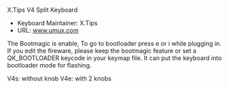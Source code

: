 X.Tips V4 Split Keyboard

* Keyboard Maintainer: X.Tips
* URL: www.umux.com

The Bootmagic is enable, To go to bootloader press e or i while plugging in.
If you edit the fireware, please keep the bootmagic feature or set a QK_BOOTLOADER keycode in your keymap file. It can put the keyboard into bootloader mode for flashing.

V4s: without knob
V4e: with 2 knobs
